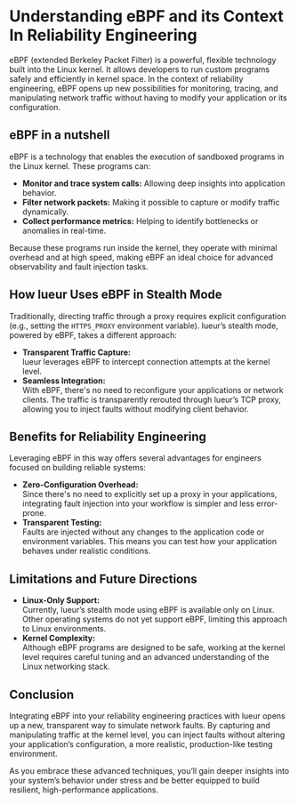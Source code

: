 # Understanding eBPF and its Context In Reliability Engineering

eBPF (extended Berkeley Packet Filter) is a powerful, flexible technology built
into the Linux kernel. It allows developers to run custom programs safely and
efficiently in kernel space. In the context of reliability engineering, eBPF
opens up new possibilities for monitoring, tracing, and manipulating network
traffic without having to modify your application or its configuration.

## eBPF in a nutshell

eBPF is a technology that enables the execution of sandboxed programs in the
Linux kernel. These programs can:

- **Monitor and trace system calls:** Allowing deep insights into application behavior.
- **Filter network packets:** Making it possible to capture or modify traffic dynamically.
- **Collect performance metrics:** Helping to identify bottlenecks or anomalies in real-time.

Because these programs run inside the kernel, they operate with minimal overhead
and at high speed, making eBPF an ideal choice for advanced observability and
fault injection tasks.

## How lueur Uses eBPF in Stealth Mode

Traditionally, directing traffic through a proxy requires explicit configuration
(e.g., setting the `HTTPS_PROXY` environment variable). lueur’s stealth mode,
powered by eBPF, takes a different approach:

- **Transparent Traffic Capture:**  
  lueur leverages eBPF to intercept connection attempts at the kernel level.  
- **Seamless Integration:**  
  With eBPF, there's no need to reconfigure your applications or network clients. The traffic is transparently rerouted through lueur’s TCP proxy, allowing you to inject faults without modifying client behavior.

## Benefits for Reliability Engineering

Leveraging eBPF in this way offers several advantages for engineers focused on building reliable systems:

- **Zero-Configuration Overhead:**  
  Since there's no need to explicitly set up a proxy in your applications, integrating fault injection into your workflow is simpler and less error-prone.
- **Transparent Testing:**  
  Faults are injected without any changes to the application code or environment variables. This means you can test how your application behaves under realistic conditions.


## Limitations and Future Directions

- **Linux-Only Support:**  
  Currently, lueur’s stealth mode using eBPF is available only on Linux. Other operating systems do not yet support eBPF, limiting this approach to Linux environments.
- **Kernel Complexity:**  
  Although eBPF programs are designed to be safe, working at the kernel level requires careful tuning and an advanced understanding of the Linux networking stack.

## Conclusion

Integrating eBPF into your reliability engineering practices with lueur opens up a new, transparent way to simulate network faults. By capturing and manipulating traffic at the kernel level, you can inject faults without altering your application’s configuration, a more realistic, production-like testing environment.

As you embrace these advanced techniques, you’ll gain deeper insights into your system’s behavior under stress and be better equipped to build resilient, high-performance applications.

